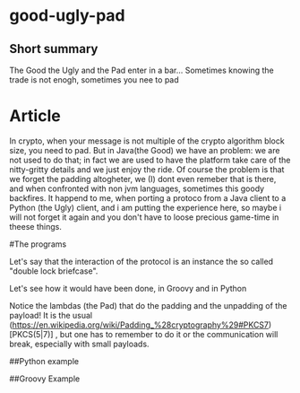 # good-ugly-pad
## Short summary
The Good the Ugly and the Pad enter in a bar...
Sometimes knowing the trade is not enogh, sometimes you nee to pad

# Article

In crypto, when your message is not multiple of the crypto algorithm block size, you need to pad. But in Java(the Good) we have an problem: we are not used to do that; in fact we are used to have the platform take care of the nitty-gritty details and we just enjoy the ride. Of course the problem is that we forget the padding altogheter, we (I) dont even remeber that is there, and when confronted with non jvm languages, sometimes this goody backfires. It happend to me, when porting a protoco from a Java client to a Python (the Ugly) client, and i am putting the experience here, so maybe i will not forget it again and you don't have to loose precious game-time in theese things.

#The programs

Let's say that the interaction of the protocol is an instance the so called "double lock briefcase".

Let's see how it would have been done, in Groovy and in Python

Notice the lambdas (the Pad) that do the padding and the unpadding of the payload! It is the usual (https://en.wikipedia.org/wiki/Padding_%28cryptography%29#PKCS7) [PKCS(5|7)] , but one has to remember to do it or the communication will break, especially with small payloads.

##Python example

##Groovy Example
